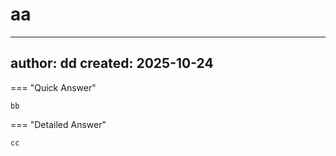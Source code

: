 # aa

---
author: dd
created: 2025-10-24
---

=== "Quick Answer"

    bb

=== "Detailed Answer"

    cc

